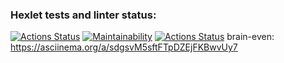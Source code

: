 ### Hexlet tests and linter status:
[![Actions Status](https://github.com/Mefistrot/python-project-lvl1/workflows/hexlet-check/badge.svg)](https://github.com/Mefistrot/python-project-lvl1/actions)
[![Maintainability](https://api.codeclimate.com/v1/badges/a99a88d28ad37a79dbf6/maintainability)](https://codeclimate.com/github/codeclimate/codeclimate/maintainability)
[![Actions Status](https://github.com/Mefistrot/python-project-lvl1/workflows/linter-check/badge.svg)](https://github.com/Mefistrot/python-project-lvl1/actions)
brain-even: https://asciinema.org/a/sdgsvM5sftFTpDZEjFKBwvUy7